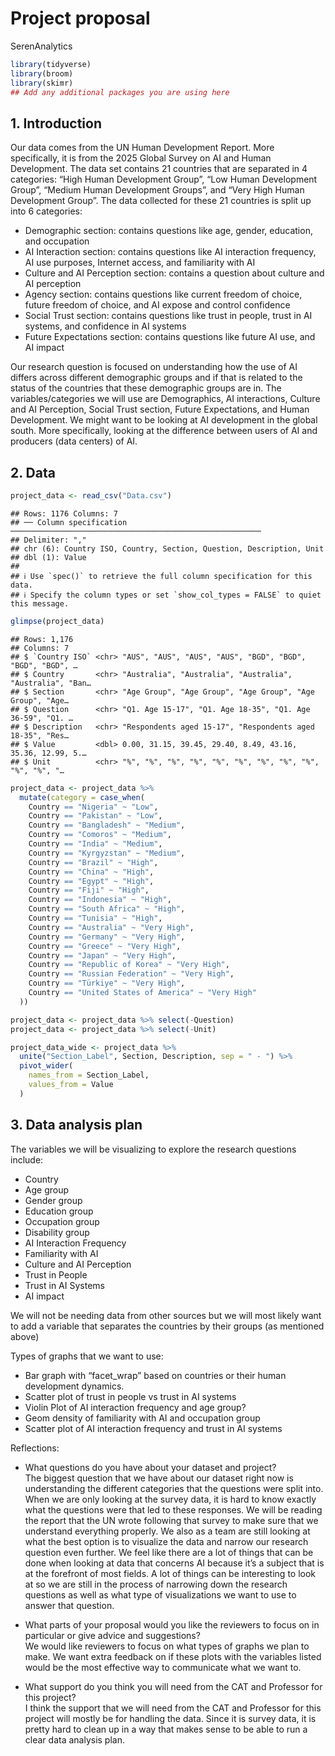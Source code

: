 Project proposal
================
SerenAnalytics

``` r
library(tidyverse)
library(broom)
library(skimr)
## Add any additional packages you are using here
```

## 1. Introduction

Our data comes from the UN Human Development Report. More specifically,
it is from the 2025 Global Survey on AI and Human Development. The data
set contains 21 countries that are separated in 4 categories: “High
Human Development Group”, “Low Human Development Group”, “Medium Human
Development Groups”, and “Very High Human Development Group”. The data
collected for these 21 countries is split up into 6 categories:  
- Demographic section: contains questions like age, gender, education,
and occupation  
- AI Interaction section: contains questions like AI interaction
frequency, AI use purposes, Internet access, and familiarity with AI  
- Culture and AI Perception section: contains a question about culture
and AI perception  
- Agency section: contains questions like current freedom of choice,
future freedom of choice, and AI expose and control confidence  
- Social Trust section: contains questions like trust in people, trust
in AI systems, and confidence in AI systems  
- Future Expectations section: contains questions like future AI use,
and AI impact

Our research question is focused on understanding how the use of AI
differs across different demographic groups and if that is related to
the status of the countries that these demographic groups are in. The
variables/categories we will use are Demographics, AI interactions,
Culture and AI Perception, Social Trust section, Future Expectations,
and Human Development. We might want to be looking at AI development in
the global south. More specifically, looking at the difference between
users of AI and producers (data centers) of AI.

## 2. Data

``` r
project_data <- read_csv("Data.csv")
```

    ## Rows: 1176 Columns: 7
    ## ── Column specification ────────────────────────────────────────────────────────
    ## Delimiter: ","
    ## chr (6): Country ISO, Country, Section, Question, Description, Unit
    ## dbl (1): Value
    ## 
    ## ℹ Use `spec()` to retrieve the full column specification for this data.
    ## ℹ Specify the column types or set `show_col_types = FALSE` to quiet this message.

``` r
glimpse(project_data)
```

    ## Rows: 1,176
    ## Columns: 7
    ## $ `Country ISO` <chr> "AUS", "AUS", "AUS", "AUS", "BGD", "BGD", "BGD", "BGD", …
    ## $ Country       <chr> "Australia", "Australia", "Australia", "Australia", "Ban…
    ## $ Section       <chr> "Age Group", "Age Group", "Age Group", "Age Group", "Age…
    ## $ Question      <chr> "Q1. Age 15-17", "Q1. Age 18-35", "Q1. Age 36-59", "Q1. …
    ## $ Description   <chr> "Respondents aged 15-17", "Respondents aged 18-35", "Res…
    ## $ Value         <dbl> 0.00, 31.15, 39.45, 29.40, 8.49, 43.16, 35.36, 12.99, 5.…
    ## $ Unit          <chr> "%", "%", "%", "%", "%", "%", "%", "%", "%", "%", "%", "…

``` r
project_data <- project_data %>%
  mutate(category = case_when(
    Country == "Nigeria" ~ "Low",
    Country == "Pakistan" ~ "Low",
    Country == "Bangladesh" ~ "Medium",
    Country == "Comoros" ~ "Medium",
    Country == "India" ~ "Medium",
    Country == "Kyrgyzstan" ~ "Medium",
    Country == "Brazil" ~ "High",
    Country == "China" ~ "High",
    Country == "Egypt" ~ "High",
    Country == "Fiji" ~ "High",
    Country == "Indonesia" ~ "High",
    Country == "South Africa" ~ "High",
    Country == "Tunisia" ~ "High",
    Country == "Australia" ~ "Very High",
    Country == "Germany" ~ "Very High",
    Country == "Greece" ~ "Very High",
    Country == "Japan" ~ "Very High",
    Country == "Republic of Korea" ~ "Very High",
    Country == "Russian Federation" ~ "Very High",
    Country == "Türkiye" ~ "Very High",
    Country == "United States of America" ~ "Very High"
  ))
```

``` r
project_data <- project_data %>% select(-Question)
project_data <- project_data %>% select(-Unit)
```

``` r
project_data_wide <- project_data %>%
  unite("Section_Label", Section, Description, sep = " - ") %>%
  pivot_wider(
    names_from = Section_Label,
    values_from = Value
  )
```

## 3. Data analysis plan

The variables we will be visualizing to explore the research questions
include:  
- Country  
- Age group  
- Gender group  
- Education group  
- Occupation group  
- Disability group  
- AI Interaction Frequency  
- Familiarity with AI  
- Culture and AI Perception  
- Trust in People  
- Trust in AI Systems  
- AI impact

We will not be needing data from other sources but we will most likely
want to add a variable that separates the countries by their groups (as
mentioned above)

Types of graphs that we want to use:  
- Bar graph with “facet_wrap” based on countries or their human
development dynamics.  
- Scatter plot of trust in people vs trust in AI systems  
- Violin Plot of AI interaction frequency and age group?  
- Geom density of familiarity with AI and occupation group  
- Scatter plot of AI interaction frequency and trust in AI systems

Reflections:  
- What questions do you have about your dataset and project?  
The biggest question that we have about our dataset right now is
understanding the different categories that the questions were split
into. When we are only looking at the survey data, it is hard to know
exactly what the questions were that led to these responses. We will be
reading the report that the UN wrote following that survey to make sure
that we understand everything properly. We also as a team are still
looking at what the best option is to visualize the data and narrow our
research question even further. We feel like there are a lot of things
that can be done when looking at data that concerns AI because it’s a
subject that is at the forefront of most fields. A lot of things can be
interesting to look at so we are still in the process of narrowing down
the research questions as well as what type of visualizations we want to
use to answer that question.

- What parts of your proposal would you like the reviewers to focus on
  in particular or give advice and suggestions?  
  We would like reviewers to focus on what types of graphs we plan to
  make. We want extra feedback on if these plots with the variables
  listed would be the most effective way to communicate what we want to.

- What support do you think you will need from the CAT and Professor for
  this project?  
  I think the support that we will need from the CAT and Professor for
  this project will mostly be for handling the data. Since it is survey
  data, it is pretty hard to clean up in a way that makes sense to be
  able to run a clear data analysis plan.
